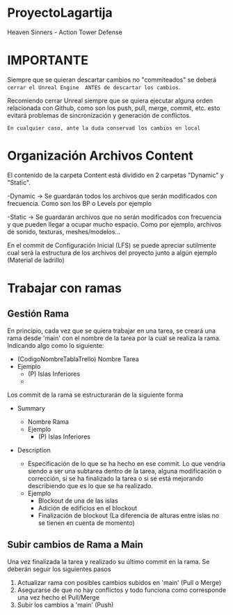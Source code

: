 # ProyectoLagartija
Heaven Sinners - Action Tower Defense

# IMPORTANTE
Siempre que se quieran descartar cambios no "commiteados" se deberá ``` cerrar el Unreal Engine  ANTES de descartar los cambios ```.

Recomiendo cerrar Unreal siempre que se quiera ejecutar alguna orden relacionada con Github, como son los push, pull, merge, commit, etc.
esto evitará problemas de sincronización y generación de conflictos.

``` En cualquier caso, ante la duda conservad los cambios en local ```

# Organización Archivos Content
El contenido de la carpeta Content está dividido en 2 carpetas "Dynamic" y "Static".

-Dynamic  ->  Se guardarán todos los archivos que serán modificados con frecuencia. Como son los BP o Levels por ejemplo

-Static   ->  Se guardarán archivos que no serán modificados con frecuencia y que pueden llegar a ocupar mucho espacio.
              Como por ejemplo, archivos de sonido, texturas, meshes/modelos...

En el commit de Configuración Inicial (LFS) se puede apreciar sutilmente cual será la estructura de los archivos del proyecto junto a
algún ejemplo (Material de ladrillo)

# Trabajar con ramas

## Gestión Rama
En principio, cada vez que se quiera trabajar en una tarea, se creará una rama desde 'main' con el nombre de la tarea por la cual se realiza la rama. 
Indicando algo como lo siguiente:
- (CodigoNombreTablaTrello) Nombre Tarea
- Ejemplo
    - (P) Islas Inferiores
    - 
Los commit de la rama se estructurarán de la siguiente forma

- Summary
  - Nombre Rama
  - Ejemplo
    - (P) Islas Inferiores

- Description
  - Especificación de lo que se ha hecho en ese commit. Lo que vendria siendo a ser una subtarea dentro de la tarea, alguna modificación o corrección, si se ha finalizado la tarea o si se está mejorando describiendo que es lo que se ha realizado.
  - Ejemplo
    - Blockout de una de las islas
    - Adición de edificios en el blockout
    - Finalización de blockout (La diferencia de alturas entre islas no se tienen en cuenta de momento)

## Subir cambios de Rama a Main
Una vez finalizada la tarea y realizado su último commit en la rama. Se deberán seguir los siguientes pasos
1. Actualizar rama con posibles cambios subidos en 'main' (Pull o Merge)
2. Asegurarse de que no hay conflictos y todo funciona como corresponde una vez hecho el Pull/Merge
3. Subir los cambios a 'main' (Push)

